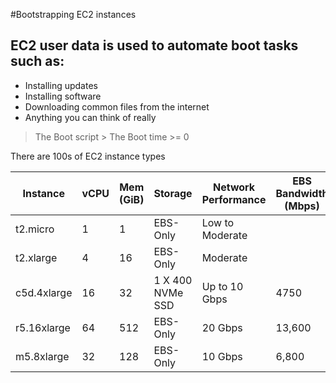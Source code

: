 #Bootstrapping EC2 instances

## EC2 user data is used to automate boot tasks such as:
- Installing updates
- Installing software 
- Downloading common files from the internet
- Anything you can think of really

 > The Boot script > The Boot time >= 0

There are 100s of EC2 instance types


| Instance | vCPU | Mem (GiB)| Storage | Network Performance| EBS Bandwidth (Mbps) |
|---|---|---|---|---|---|
|t2.micro| 1 | 1 | EBS-Only | Low to Moderate | |
|t2.xlarge| 4 | 16 | EBS-Only | Moderate | |
|c5d.4xlarge| 16 | 32 | 1 X 400  NVMe SSD | Up to 10 Gbps | 4750 |
|r5.16xlarge| 64 | 512 | EBS-Only | 20 Gbps | 13,600 |
|m5.8xlarge| 32 | 128 | EBS-Only | 10 Gbps | 6,800 |

